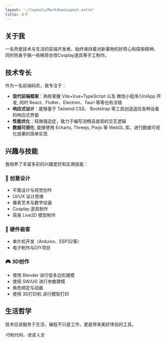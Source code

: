 ```yaml
---
layout: '~/layouts/MarkdownLayout.astro'
title: 关于
---
```


## 关于我

一名热爱技术与生活的前端开发者，始终保持着对新事物的好奇心和探索精神。
同时热衷于搞一些稀奇古怪Cosplay道具等手工制作。

## 技术专长

作为一名前端码农，我专注于：

- **现代前端框架**：熟练掌握 Vite+Vue+TypeScript 以及 微信小程序/UniApp 开发, 同时 React、Flutter、Electron、Tauri 等等也有涉猎
- **响应式设计**：能够基于 Tailwind CSS、 Bootstrap 等工具创造适应各种设备的响应式界面
- **性能优化**：轻微强迫症，致力于编写流畅且直观的交互逻辑
- **数据可视化**: 能够使用 Echarts, Threejs, Pixijs 等 WebGL 库，进行数据可视化效果的简单实现

## 兴趣与技能

我培养了丰富多彩的兴趣爱好和实用技能：

### 🎨 创意设计

- 平面设计与视觉创作
- UI/UX 设计思维
- 像素艺术与数字绘画
- Cosplay 道具制作
- 简易 Live2D 模型制作

### 🔧 硬件极客

- 单片机开发（Arduino、ESP32等）
- 电子制作与DIY项目

### 🎮 3D创作

- 使用 Blender 进行低多边形建模
- 使用 SW/UG 进行参数建模
- 角色绑定与动画
- 使用 3D打印机 进行模型打印

## 生活哲学

技术应该服务于生活，编程不只是工作，更是带来美好体验的工具。

*巧制代码，改变人生*
